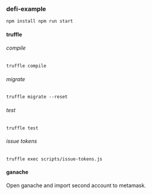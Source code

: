### defi-example

``
npm install
npm run start
``

#### truffle
###### compile
``
truffle compile
``
###### migrate
``
truffle migrate --reset
``
###### test
``
truffle test
``
###### issue tokens
``
truffle exec scripts/issue-tokens.js
``

#### ganache
Open ganache and import second account to metamask.
